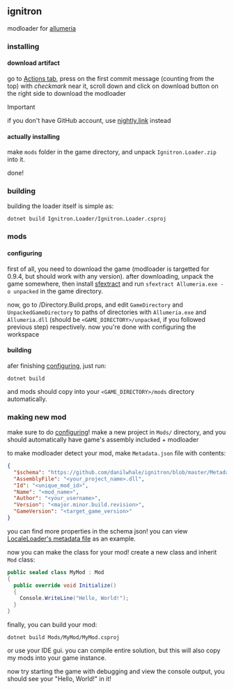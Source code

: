 ## ignitron

modloader for [allumeria](https://unobtainablemelon.itch.io/allumeria)

### installing

#### download artifact
go to [Actions tab](https://github.com/danilwhale/ignitron/actions/workflows/dotnet.yml), press on the first commit message 
(counting from the top) with *checkmark* near it, scroll down and click on download button on the right side to download the modloader

> [!IMPORTANT]
> if you don't have GitHub account, use [nightly.link](https://nightly.link/danilwhale/ignitron/workflows/dotnet.yaml/main) instead

#### actually installing

make `mods` folder in the game directory, and unpack `Ignitron.Loader.zip` into it.

done!

### building

building the loader itself is simple as:

```
dotnet build Ignitron.Loader/Ignitron.Loader.csproj
```

### mods

#### configuring

first of all, you need to download the game (modloader is targetted for 0.9.4, but should work with any version). after
downloading, unpack the game somewhere, then
install [sfextract](https://github.com/Droppers/SingleFileExtractor?tab=readme-ov-file#install) and run
`sfextract Allumeria.exe -o unpacked` in the game directory.

now, go to /Directory.Build.props, and edit `GameDirectory` and `UnpackedGameDirectory` to paths of directories with
`Allumeria.exe` and `Allumeria.dll` (should be `<GAME_DIRECTORY>/unpacked`, if you followed previous step)
respectively. now you're done with configuring the workspace

#### building

afer finishing [configuring](#configuring), just run:

```
dotnet build
```

and mods should copy into your `<GAME_DIRECTORY>/mods` directory automatically.

### making new mod

make sure to do [configuring](#configuring)! make a new project in `Mods/` directory, and you should automatically have
game's assembly included + modloader

to make modloader detect your mod, make `Metadata.json` file with contents:

```json
{
  "$schema": "https://github.com/danilwhale/ignitron/blob/master/Metadata.schema.json",
  "AssemblyFile": "<your_project_name>.dll",
  "Id": "<unique_mod_id>",
  "Name": "<mod_name>",
  "Author": "<your_username>",
  "Version": "<major.minor.build.revision>",
  "GameVersion": "<target_game_version>"
}
```

you can find more properties in the schema json! you can
view [LocaleLoader's metadata file](Mods/LocaleLoader/Metadata.json) as an example.

now you can make the class for your mod! create a new class and inherit `Mod` class:

```cs
public sealed class MyMod : Mod
{
  public override void Initialize()
  {
    Console.WriteLine("Hello, World!");
  }
}
```

finally, you can build your mod:

```
dotnet build Mods/MyMod/MyMod.csproj
```

or use your IDE gui. you can compile entire solution, but this will also copy my mods into your game instance.

now try starting the game with debugging and view the console output, you should see your "Hello, World!" in it!
